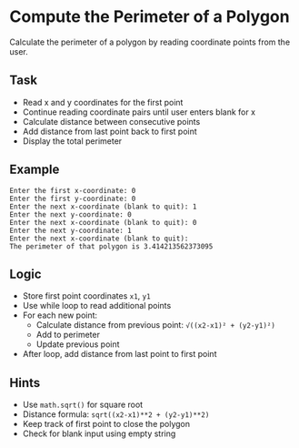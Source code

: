 # Compute the Perimeter of a Polygon

Calculate the perimeter of a polygon by reading coordinate points from the user.

## Task
- Read x and y coordinates for the first point
- Continue reading coordinate pairs until user enters blank for x
- Calculate distance between consecutive points
- Add distance from last point back to first point
- Display the total perimeter

## Example
```
Enter the first x-coordinate: 0
Enter the first y-coordinate: 0
Enter the next x-coordinate (blank to quit): 1
Enter the next y-coordinate: 0
Enter the next x-coordinate (blank to quit): 0
Enter the next y-coordinate: 1
Enter the next x-coordinate (blank to quit): 
The perimeter of that polygon is 3.414213562373095
```

## Logic
- Store first point coordinates `x1`, `y1`
- Use while loop to read additional points
- For each new point:
  - Calculate distance from previous point: `√((x2-x1)² + (y2-y1)²)`
  - Add to perimeter
  - Update previous point
- After loop, add distance from last point to first point

## Hints
- Use `math.sqrt()` for square root
- Distance formula: `sqrt((x2-x1)**2 + (y2-y1)**2)`
- Keep track of first point to close the polygon
- Check for blank input using empty string
